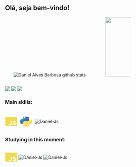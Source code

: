 ## Olá, seja bem-vindo! 



<div align="center">  
  <img width="49%" height="195px"src="https://github-readme-stats.vercel.app/api?username=Thedanielbarbosa&show_icons=true&count_private=true&hide_border=true&cache_seconds=86400&theme=transparent" alt="Daniel Alves Barbosa github stats" /> 
  <img width="41%" height="195px" src="https://github-readme-stats.vercel.app/api/top-langs/?username=Thedanielbarbosa&layout=compact&hide_border=true&theme=transparent" />
</div>
  
  ##
 
<div> 
  
  <a href="https://www.instagram.com/daniel_barbosa007_/" target="_blank"><img src="https://img.shields.io/badge/-Instagram-%23E4405F?style=for-the-badge&logo=instagram&logoColor=white" target="_blank"></a>
  <a href = "mailto:alvesbarbosa2042@gmail.com"><img src="https://img.shields.io/badge/-Gmail-%23333?style=for-the-badge&logo=gmail&logoColor=white" target="_blank"></a>
  <a href="https://www.linkedin.com/in/daniel-barbosa-613bb5237" target="_blank"><img src="https://img.shields.io/badge/-LinkedIn-%230077B5?style=for-the-badge&logo=linkedin&logoColor=white" target="_blank"></a> 


</div>

### Main skills:                                                                                           
<div style="display: inline_block"><br>
  <img align="center" alt="Daniel-Js" height="30" width="40" src="https://raw.githubusercontent.com/devicons/devicon/master/icons/javascript/javascript-plain.svg">
  <img align="center" alt="Daniel-Python" height="40" width="50" src="https://raw.githubusercontent.com/devicons/devicon/master/icons/python/python-original.svg">
   <img align="center" alt="Daniel-Js" height="50" width="30" src="https://github.com/Thedanielbarbosa/Thedanielbarbosa/assets/157329065/122d470e-bb69-48a4-a240-5f6db5a92e64">
</div>
  
  ##
 
<div> 

### Studying in this moment:                                                                                                                                                                               
<div style="display: inline_block"><br>
<img align="center" alt="Daniel-Js" height="30" width="40" src="https://raw.githubusercontent.com/devicons/devicon/master/icons/javascript/javascript-plain.svg">                                                           
<img align="center" alt="Daniel-Js" height="34" width="44" src="https://github.com/Thedanielbarbosa/Thedanielbarbosa/assets/157329065/50aacccb-4f64-4c35-9c4d-b658143e4ff0">
<img align="center" alt="Daniel-Js" height="30" width="40" src="https://github.com/Thedanielbarbosa/Thedanielbarbosa/assets/157329065/dfae654a-69f0-4161-b7ce-614af985c46d">

</div>


